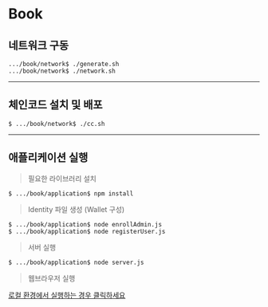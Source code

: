 # Book

## 네트워크 구동
```
.../book/network$ ./generate.sh
.../book/network$ ./network.sh
```

---

## 체인코드 설치 및 배포
```
$ .../book/network$ ./cc.sh
```

---

## 애플리케이션 실행

> 필요한 라이브러리 설치
```
$ .../book/application$ npm install
```

> Identity 파일 생성 (Wallet 구성)
```
$ .../book/application$ node enrollAdmin.js
$ .../book/application$ node registerUser.js
```
> 서버 실행
```
$ .../book/application$ node server.js
```
> 웹브라우저 실행

[로컬 환경에서 실행하는 경우 클릭하세요](localhost:8070)
